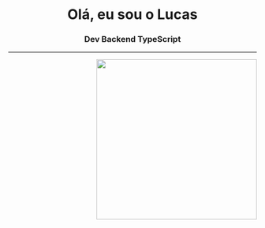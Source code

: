 <h1 align="center">Olá, eu sou o Lucas</h1>
<h3 align="center">Dev Backend TypeScript</h3>
<hr>

<img  align="right" width=325 src="https://github-readme-stats.vercel.app/api/top-langs/?username=lucaslisboamotta&hide=c%23,powershell,Mathematica,Ruby,Objective-C,Objective-C%2b%2b,Cuda&title_color=363636&text_color=363636&icon_color=61dafb&bg_color=228B22&langs_count=8&layout=compact&border_color=8A2BE2&hide_border=true" />

